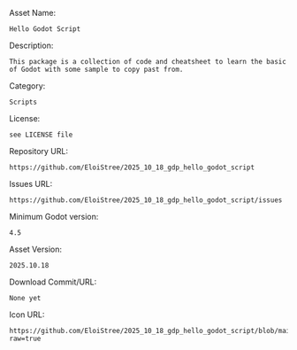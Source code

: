 Asset Name: 
```
Hello Godot Script
```

Description:
```
This package is a collection of code and cheatsheet to learn the basic of Godot with some sample to copy past from.
```

Category: 
```
Scripts
```

License:
```
see LICENSE file
```

Repository URL:
```
https://github.com/EloiStree/2025_10_18_gdp_hello_godot_script
```

Issues URL:
```
https://github.com/EloiStree/2025_10_18_gdp_hello_godot_script/issues
```

Minimum Godot version:
```
4.5 
```

Asset Version:
```
2025.10.18
```

Download Commit/URL:
```
None yet
```

Icon URL:
```
https://github.com/EloiStree/2025_10_18_gdp_hello_godot_script/blob/main/icon.png?raw=true
```
